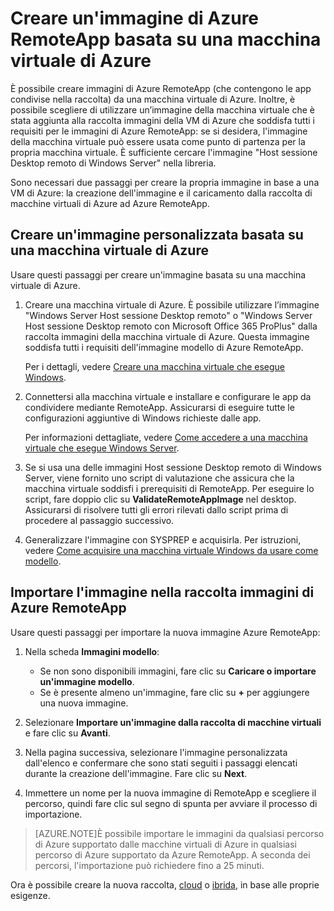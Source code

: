 <properties 
    pageTitle="Creare un'immagine di Azure RemoteApp basata su una macchina virtuale di Azure | Microsoft Azure"
    description="Informazioni su come creare un'immagine per Azure RemoteApp iniziando con una macchina virtuale di Azure." 
    services="remoteapp" 
    documentationCenter="" 
    authors="lizap" 
    manager="mbaldwin" />

<tags 
    ms.service="remoteapp" 
    ms.workload="compute" 
    ms.tgt_pltfrm="na" 
    ms.devlang="na" 
    ms.topic="article" 
    ms.date="09/02/2015" 
    ms.author="elizapo" />



# Creare un'immagine di Azure RemoteApp basata su una macchina virtuale di Azure

È possibile creare immagini di Azure RemoteApp (che contengono le app condivise nella raccolta) da una macchina virtuale di Azure. Inoltre, è possibile scegliere di utilizzare un’immagine della macchina virtuale che è stata aggiunta alla raccolta immagini della VM di Azure che soddisfa tutti i requisiti per le immagini di Azure RemoteApp: se si desidera, l'immagine della macchina virtuale può essere usata come punto di partenza per la propria macchina virtuale. È sufficiente cercare l'immagine "Host sessione Desktop remoto di Windows Server" nella libreria.

Sono necessari due passaggi per creare la propria immagine in base a una VM di Azure: la creazione dell'immagine e il caricamento dalla raccolta di macchine virtuali di Azure ad Azure RemoteApp.

## Creare un'immagine personalizzata basata su una macchina virtuale di Azure

Usare questi passaggi per creare un'immagine basata su una macchina virtuale di Azure.

1. Creare una macchina virtuale di Azure. È possibile utilizzare l’immagine "Windows Server Host sessione Desktop remoto" o "Windows Server Host sessione Desktop remoto con Microsoft Office 365 ProPlus" dalla raccolta immagini della macchina virtuale di Azure. Questa immagine soddisfa tutti i requisiti dell'immagine modello di Azure RemoteApp. 

	Per i dettagli, vedere [Creare una macchina virtuale che esegue Windows](virtual-machines-windows-tutorial.md).

2. Connettersi alla macchina virtuale e installare e configurare le app da condividere mediante RemoteApp. Assicurarsi di eseguire tutte le configurazioni aggiuntive di Windows richieste dalle app.

	Per informazioni dettagliate, vedere [Come accedere a una macchina virtuale che esegue Windows Server](virtual-machines-log-on-windows-server.md).

3. Se si usa una delle immagini Host sessione Desktop remoto di Windows Server, viene fornito uno script di valutazione che assicura che la macchina virtuale soddisfi i prerequisiti di RemoteApp. Per eseguire lo script, fare doppio clic su **ValidateRemoteAppImage** nel desktop. Assicurarsi di risolvere tutti gli errori rilevati dallo script prima di procedere al passaggio successivo.

4. Generalizzare l'immagine con SYSPREP e acquisirla. Per istruzioni, vedere [Come acquisire una macchina virtuale Windows da usare come modello](../virtual-machines-capture-image-windows-server.md).

 

## Importare l'immagine nella raccolta immagini di Azure RemoteApp

Usare questi passaggi per importare la nuova immagine Azure RemoteApp:

1. Nella scheda **Immagini modello**:
	- Se non sono disponibili immagini, fare clic su **Caricare o importare un'immagine modello**. 
	- Se è presente almeno un'immagine, fare clic su **+** per aggiungere una nuova immagine.

2. Selezionare **Importare un'immagine dalla raccolta di macchine virtuali** e fare clic su **Avanti**.

3. Nella pagina successiva, selezionare l'immagine personalizzata dall'elenco e confermare che sono stati seguiti i passaggi elencati durante la creazione dell'immagine. Fare clic su **Next**.
4. Immettere un nome per la nuova immagine di RemoteApp e scegliere il percorso, quindi fare clic sul segno di spunta per avviare il processo di importazione.

> [AZURE.NOTE]È possibile importare le immagini da qualsiasi percorso di Azure supportato dalle macchine virtuali di Azure in qualsiasi percorso di Azure supportato da Azure RemoteApp. A seconda dei percorsi, l'importazione può richiedere fino a 25 minuti.

Ora è possibile creare la nuova raccolta, [cloud](remoteapp-create-cloud-deployment.md) o [ibrida](remoteapp-create-hybrid-deployment.md), in base alle proprie esigenze.
 

<!---HONumber=Oct15_HO3-->